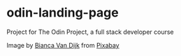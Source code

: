 # odin-landing-page
Project for The Odin Project, a full stack developer course

Image by <a href="https://pixabay.com/users/biancavandijk-9606149/?utm_source=link-attribution&utm_medium=referral&utm_campaign=image&utm_content=5949308">Bianca Van Dijk</a> from <a href="https://pixabay.com//?utm_source=link-attribution&utm_medium=referral&utm_campaign=image&utm_content=5949308">Pixabay</a>
